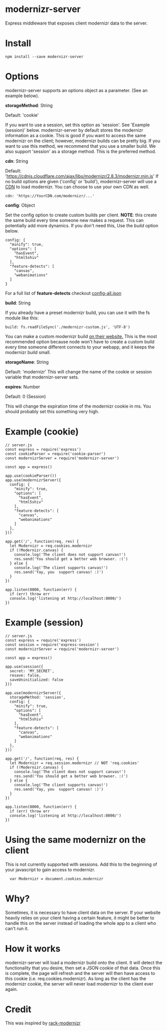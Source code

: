 # modernizr-server
Express middleware that exposes client modernizr data to the server.

# Install

    npm install --save modernizr-server

# Options
modernizr-server supports an options object as a parameter. (See an example below).

**storageMethod**: String

Default: 'cookie'

If you want to use a session, set this option as 'session'.  See 'Example (session)' below.  modernizr-server by default stores the modernizr information as a cookie.  This is good if you want to access the same modernizr on the client; however, modernizr builds can be pretty big.  If you want to use this method, we recommend that you use a smaller build. We also support 'session' as a storage method.  This is the preferred method. 

**cdn**: String

Default: 'https://cdnjs.cloudflare.com/ajax/libs/modernizr/2.8.3/modernizr.min.js'
If no build options are given ('config' or 'build'), modernizr-server will use a [CDN](https://cdnjs.cloudflare.com/ajax/libs/modernizr/2.8.3/modernizr.min.js) to load modernizr.  You can choose to use your own CDN as well.

    cdn: 'https://YourCDN.com/modernizr/...'

**config**: Object

Set the config option to create custom builds per client.  **NOTE**: this create the same build every time someone new makes a request.  This can potentially add more dynamics.  If you don't need this, Use the *build* option below.

    config: {
      "minify": true,
      "options": [
        "hasEvent",
        "html5shiv"
      ],
      "feature-detects": [
	    "canvas",
	    "webanimations"
	  ]
    }

For a full list of **feature-detects** checkout [config-all.json](https://github.com/Modernizr/Modernizr/blob/master/lib/config-all.json)

**build**: String

If you already have a preset modernizr build, you can use it with the fs module like this:

	build: fs.readFileSync('./modernizr-custom.js', 'UTF-8')

You can make a custom modernizr build [on their website.](https://modernizr.com/download?setclasses) This is the most recommended option because node won't have to create a custom build every time someone different connects to your webapp, and it keeps the modernizr build small.

**storageName**: String

Default: 'modernizr'
This will change the name of the cookie or session variable that modernizr-server sets.

**expires**: Number

Default: 0 (Session)

This will change the expiration time of the modernizr cookie in ms.  You should probably set this something very high.

# Example (cookie)
    // server.js
    const express = require('express')
    const cookieParser = require('cookie-parser')
    const modernizrServer = require('modernizr-server')

    const app = express()

    app.use(cookieParser())
    app.use(modernizrServer({
      config: {
        "minify": true,
        "options": [
          "hasEvent",
          "html5shiv"
        ],
        "feature-detects": [
          "canvas",
          "webanimations"
        ]
      },
    }))

    app.get('/', function(req, res) {
      let Modernizr = req.cookies.modernizr
      if (!Modernizr.canvas) {
        console.log('The client does not support canvas!')
        res.send('You should get a better web browser. :(')
      } else {
	    console.log('The client supports canvas!')
        res.send('Yay, you  support canvas! :)')
      }
    })

    app.listen(8000, function(err) {
      if (err) throw err
      console.log('listening at http://localhost:8000/')
    })


# Example (session)
    // server.js
    const express = require('express')
    const session = require('express-session')
    const modernizrServer = require('modernizr-server')

    const app = express()

    app.use(session({
      secret: 'MY_SECRET',
      resave: false,
      saveUninitialized: false
    }))
    
    app.use(modernizrServer({
      storageMethod: 'session',
      config: {
        "minify": true,
        "options": [
          "hasEvent",
          "html5shiv"
        ],
        "feature-detects": [
          "canvas",
          "webanimations"
        ]
      },
    }))
  
    app.get('/', function(req, res) {
      let Modernizr = req.session.modernizr // NOT 'req.cookies'
      if (!Modernizr.canvas) {
        console.log('The client does not support canvas!')
        res.send('You should get a better web browser. :(')
      } else {
	    console.log('The client supports canvas!')
        res.send('Yay, you  support canvas! :)')
      }
    })

    app.listen(8000, function(err) {
      if (err) throw err
      console.log('listening at http://localhost:8000/')
    })

# Using the same modernizr on the client
This is not currently supported with sessions. Add this to the beginning of your javascript to gain access to modernizr.

	  var Modernizr = document.cookies.modernizr

# Why?
Sometimes, it is necessary to have client data on the server.  If your website heavily relies on your client having a certain feature, it might be better to handle this on the server instead of loading the whole app to a client who can't run it.

# How it works
modernizr-server will load a modernizr build onto the client.  It will detect the functionality that you desire, then set a JSON cookie of that data.  Once this is complete, the page will refresh and the server will then have access to this cookie (i.e. req.cookies.modernizr).  As long as the client has the modernizr cookie, the server will never load modernizr to the client ever again.

# Credit
This was inspired by [rack-modernizr](https://github.com/marshally/rack-modernizr)
